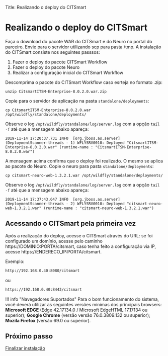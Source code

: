 Title: Realizando o deploy do CITSmart

# Realizando o deploy do CITSmart

Faça o download do pacote WAR do CITSmart e do Neuro no portal do parceiro. Envie para o servidor utilizando scp para pasta /tmp. A instalação do CITSmart consiste nos seguintes passsos:

1. Fazer o deploy do pacote CITSmart Workflow
2. Fazer o deploy do pacote Neuro
3. Realizar a configuração inicial do CITSmart Workflow

Descomprima o pacote do CITSmart Workflow caso esrteja no formato .zip:

``` shell
unzip CitsmartITSM-Enterprise-8.0.2.0.war.zip
```

Copie para o servidor de aplicação na pasta `standalone/deployments`:

``` shell
cp CitsmartITSM-Enterprise-8.0.2.0.war /opt/wildfly/standalone/deployments/
```
Observe o log `/opt/wildfly/standalone/log/server.log` com a opção `tail -f` até que a mensagem abaixo apareça:

``` shell
2019-11-14 17:20:37,731 INFO  [org.jboss.as.server] (DeploymentScanner-threads - 1) WFLYSRV0010: Deployed "CitsmartITSM-Enterprise-8.0.2.0.war" (runtime-name : "CitsmartITSM-Enterprise-8.0.2.0.war")
```

A mensagem acima confirma que o deploy foi realizado. O mesmo se aplica ao pacote do Neuro. Copie o neuro para pasta `standalone/deployments`:

``` shell
cp citsmart-neuro-web-1.3.2.1.war /opt/wildfly/standalone/deployments/
```

Observe o log `/opt/wildfly/standalone/log/server.log` com a opção `tail -f` até que a mensagem abaixo apareça:

``` shell
2019-11-14 17:37:43,647 INFO  [org.jboss.as.server] (DeploymentScanner-threads - 2) WFLYSRV0010: Deployed "citsmart-neuro-web-1.3.2.1.war" (runtime-name : "citsmart-neuro-web-1.3.2.1.war")
```

## Acessando o CITSmart pela primeira vez

Após a realização do deploy, acesse o CITSmart através do URL: se foi configurado um domínio, acesse pelo caminho https://DOMINIO:PORTA/citsmart, caso tenha feito a configuração via IP, acesse https://ENDERECO_IP:PORTA/citsmart.

Exemplo:

```sh
http://192.168.0.40:8080/citsmart
```
ou

```sh
https://192.168.0.40:8443/citsmart
```

!!! info "Navegadores Suportados"
    Para o bom funcionamento do sistema, você deverá utilizar as seguintes versões mínimas dos principais browsers: **Microsoft EDGE** (Edge 42.17134.0 / Microsoft EdgeHTML 17.17134 ou superior); **Google Chrome** (versão versão 76.0.3809.132 ou superior); **Mozila Firefox** (versão 69.0 ou superior).

## Próximo passo

[Finalizar instalação][1]

[1]:/pt-br/citsmart-platform-9/get-started/installation-and-upgrade/perform-installation/setup-citsmart.html
